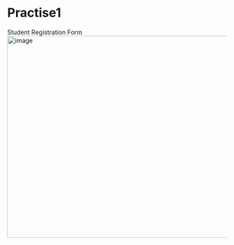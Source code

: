 # Practise1
Student Registration Form
<img width="841" height="463" alt="image" src="https://github.com/user-attachments/assets/70a5f300-ce93-4002-b8d1-0c85507f06d8" />
